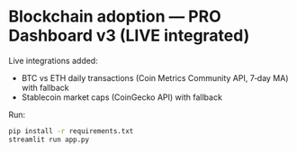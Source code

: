 # Blockchain adoption — PRO Dashboard v3 (LIVE integrated)

Live integrations added:
- BTC vs ETH daily transactions (Coin Metrics Community API, 7‑day MA) with fallback
- Stablecoin market caps (CoinGecko API) with fallback

Run:
```bash
pip install -r requirements.txt
streamlit run app.py
```
